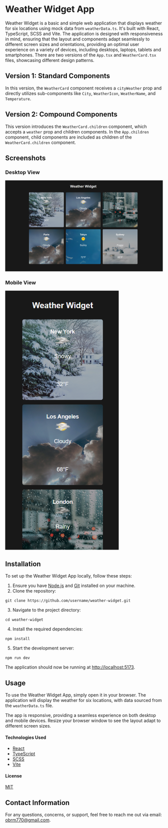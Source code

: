 # Weather Widget App

Weather Widget is a basic and simple web application that displays weather for six locations using mock data from `weatherData.ts`. It's built with React, TypeScript, SCSS and Vite. The application is designed with responsiveness in mind, ensuring that the layout and components adapt seamlessly to different screen sizes and orientations, providing an optimal user experience on a variety of devices, including desktops, laptops, tablets and smartphones. There are two versions of the `App.tsx` and `WeatherCard.tsx` files, showcasing different design patterns.

## Version 1: Standard Components

In this version, the `WeatherCard` component receives a `cityWeather` prop and directly utilizes sub-components like `City`, `WeatherIcon`, `WeatherName`, and `Temperature`.

## Version 2: Compound Components

This version introduces the `WeatherCard.children` component, which accepts a `weather` prop and children components. In the `App.children` component, child components are included as children of the `WeatherCard.children` component.

## Screenshots
### Desktop View
![Weather Widget App - Desktop View](./src/assets/screenshots/desktop.png)

### Mobile View
![Weather Widget App - Mobile View](./src/assets/screenshots/mobile.png)

## Installation

To set up the Weather Widget App locally, follow these steps:

1. Ensure you have [Node.js](https://nodejs.org/en) and [Git](https://git-scm.com/) installed on your machine.
2. Clone the repository:

```
git clone https://github.com/username/weather-widget.git
```

3. Navigate to the project directory:

```
cd weather-widget
```

4. Install the required dependencies:
```
npm install
```

5. Start the development server:
```
npm run dev
```

The application should now be running at [http://localhost:5173](http://localhost:5173).

## Usage

To use the Weather Widget App, simply open it in your browser. The application will display the weather for six locations, with data sourced from the `weatherData.ts` file.

The app is responsive, providing a seamless experience on both desktop and mobile devices. Resize your browser window to see the layout adapt to different screen sizes.

#### Technologies Used

* [React](https://reactjs.org/)
* [TypeScript](https://www.typescriptlang.org/)
* [SCSS](https://sass-lang.com/)
* [Vite](https://vitejs.dev/)

#### License

[MIT](https://choosealicense.com/licenses/mit/)

## Contact Information
For any questions, concerns, or support, feel free to reach me out via email: [obrm770@gmail.com](mailto:obrm770@gmail.com).